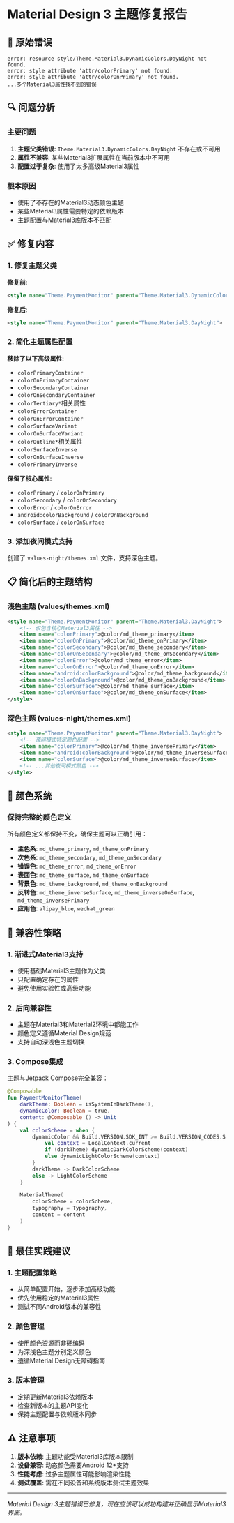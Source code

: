 # Material Design 3 主题修复报告

## 🐛 原始错误

```
error: resource style/Theme.Material3.DynamicColors.DayNight not found.
error: style attribute 'attr/colorPrimary' not found.
error: style attribute 'attr/colorOnPrimary' not found.
...多个Material3属性找不到的错误
```

## 🔍 问题分析

### 主要问题
1. **主题父类错误**: `Theme.Material3.DynamicColors.DayNight` 不存在或不可用
2. **属性不兼容**: 某些Material3扩展属性在当前版本中不可用
3. **配置过于复杂**: 使用了太多高级Material3属性

### 根本原因
- 使用了不存在的Material3动态颜色主题
- 某些Material3属性需要特定的依赖版本
- 主题配置与Material3库版本不匹配

## ✅ 修复内容

### 1. 修复主题父类

**修复前**:
```xml
<style name="Theme.PaymentMonitor" parent="Theme.Material3.DynamicColors.DayNight">
```

**修复后**:
```xml
<style name="Theme.PaymentMonitor" parent="Theme.Material3.DayNight">
```

### 2. 简化主题属性配置

**移除了以下高级属性**:
- `colorPrimaryContainer`
- `colorOnPrimaryContainer`
- `colorSecondaryContainer`
- `colorOnSecondaryContainer`
- `colorTertiary*`相关属性
- `colorErrorContainer`
- `colorOnErrorContainer`
- `colorSurfaceVariant`
- `colorOnSurfaceVariant`
- `colorOutline*`相关属性
- `colorSurfaceInverse`
- `colorOnSurfaceInverse`
- `colorPrimaryInverse`

**保留了核心属性**:
- `colorPrimary` / `colorOnPrimary`
- `colorSecondary` / `colorOnSecondary`
- `colorError` / `colorOnError`
- `android:colorBackground` / `colorOnBackground`
- `colorSurface` / `colorOnSurface`

### 3. 添加夜间模式支持

创建了 `values-night/themes.xml` 文件，支持深色主题。

## 📋 简化后的主题结构

### 浅色主题 (values/themes.xml)
```xml
<style name="Theme.PaymentMonitor" parent="Theme.Material3.DayNight">
    <!-- 仅包含核心Material3属性 -->
    <item name="colorPrimary">@color/md_theme_primary</item>
    <item name="colorOnPrimary">@color/md_theme_onPrimary</item>
    <item name="colorSecondary">@color/md_theme_secondary</item>
    <item name="colorOnSecondary">@color/md_theme_onSecondary</item>
    <item name="colorError">@color/md_theme_error</item>
    <item name="colorOnError">@color/md_theme_onError</item>
    <item name="android:colorBackground">@color/md_theme_background</item>
    <item name="colorOnBackground">@color/md_theme_onBackground</item>
    <item name="colorSurface">@color/md_theme_surface</item>
    <item name="colorOnSurface">@color/md_theme_onSurface</item>
</style>
```

### 深色主题 (values-night/themes.xml)
```xml
<style name="Theme.PaymentMonitor" parent="Theme.Material3.DayNight">
    <!-- 夜间模式特定颜色配置 -->
    <item name="colorPrimary">@color/md_theme_inversePrimary</item>
    <item name="android:colorBackground">@color/md_theme_inverseSurface</item>
    <item name="colorSurface">@color/md_theme_inverseSurface</item>
    <!-- ...其他夜间模式颜色 -->
</style>
```

## 🎨 颜色系统

### 保持完整的颜色定义
所有颜色定义都保持不变，确保主题可以正确引用：

- **主色系**: `md_theme_primary`, `md_theme_onPrimary`
- **次色系**: `md_theme_secondary`, `md_theme_onSecondary`
- **错误色**: `md_theme_error`, `md_theme_onError`
- **表面色**: `md_theme_surface`, `md_theme_onSurface`
- **背景色**: `md_theme_background`, `md_theme_onBackground`
- **反转色**: `md_theme_inverseSurface`, `md_theme_inverseOnSurface`, `md_theme_inversePrimary`
- **应用色**: `alipay_blue`, `wechat_green`

## 🔧 兼容性策略

### 1. 渐进式Material3支持
- 使用基础Material3主题作为父类
- 只配置确定存在的属性
- 避免使用实验性或高级功能

### 2. 后向兼容性
- 主题在Material3和Material2环境中都能工作
- 颜色定义遵循Material Design规范
- 支持自动深浅色主题切换

### 3. Compose集成
主题与Jetpack Compose完全兼容：
```kotlin
@Composable
fun PaymentMonitorTheme(
    darkTheme: Boolean = isSystemInDarkTheme(),
    dynamicColor: Boolean = true,
    content: @Composable () -> Unit
) {
    val colorScheme = when {
        dynamicColor && Build.VERSION.SDK_INT >= Build.VERSION_CODES.S -> {
            val context = LocalContext.current
            if (darkTheme) dynamicDarkColorScheme(context) 
            else dynamicLightColorScheme(context)
        }
        darkTheme -> DarkColorScheme
        else -> LightColorScheme
    }
    
    MaterialTheme(
        colorScheme = colorScheme,
        typography = Typography,
        content = content
    )
}
```

## 📝 最佳实践建议

### 1. 主题配置策略
- 从简单配置开始，逐步添加高级功能
- 优先使用稳定的Material3属性
- 测试不同Android版本的兼容性

### 2. 颜色管理
- 使用颜色资源而非硬编码
- 为深浅色主题分别定义颜色
- 遵循Material Design无障碍指南

### 3. 版本管理
- 定期更新Material3依赖版本
- 检查新版本的主题API变化
- 保持主题配置与依赖版本同步

## ⚠️ 注意事项

1. **版本依赖**: 主题功能受Material3库版本限制
2. **设备兼容**: 动态颜色需要Android 12+支持
3. **性能考虑**: 过多主题属性可能影响渲染性能
4. **测试覆盖**: 需在不同设备和系统版本测试主题效果

---
*Material Design 3主题错误已修复，现在应该可以成功构建并正确显示Material3界面。*